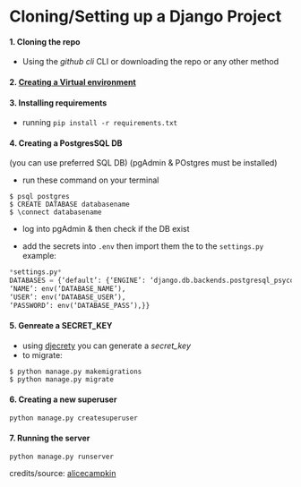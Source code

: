 # Cloning/Setting up a Django Project

#### 1. Cloning the repo
* Using the *github cli* CLI or downloading the repo or any other method

#### 2. [Creating a Virtual environment](/ven) 

#### 3. Installing requirements
* running `pip install -r requirements.txt`

#### 4. Creating a PostgresSQL DB
(you can use preferred SQL DB)
(pgAdmin & POstgres must be installed)

* run these command on your terminal
```shell
$ psql postgres
$ CREATE DATABASE databasename
$ \connect databasename
```

* log into pgAdmin & then check if the DB exist

* add the secrets into `.env` then import them the to the `settings.py`
example:
```python
*settings.py*
DATABASES = {‘default’: {‘ENGINE’: ‘django.db.backends.postgresql_psycopg2’,
‘NAME’: env(‘DATABASE_NAME’),
‘USER’: env(‘DATABASE_USER’),
‘PASSWORD’: env(‘DATABASE_PASS’),}}
```
#### 5. Genreate a SECRET_KEY
* using [djecrety](https://djecrety.ir/) you can generate a *secret_key*
* to migrate:
```shell
$ python manage.py makemigrations
$ python manage.py migrate
```

#### 6. Creating a new superuser
```shell
python manage.py createsuperuser
```
#### 7. Running the server
```shell
python manage.py runserver
```

credits/source: [alicecampkin](https://alicecampkin.medium.com/setting-up-a-forked-django-project-53d5939b7e9e)